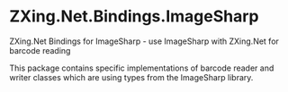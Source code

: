 # ZXing.Net.Bindings.ImageSharp

ZXing.Net Bindings for ImageSharp - use ImageSharp with ZXing.Net for barcode reading

This package contains specific implementations of barcode reader and writer classes which are using types from the ImageSharp library.
